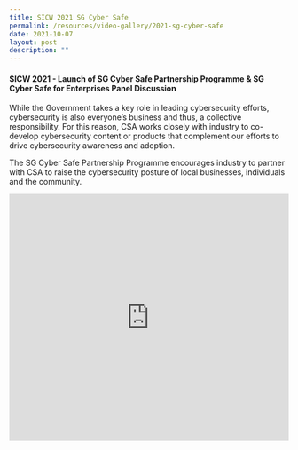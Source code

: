```yaml
---
title: SICW 2021 SG Cyber Safe
permalink: /resources/video-gallery/2021-sg-cyber-safe
date: 2021-10-07
layout: post
description: ""
---
```

#### **SICW 2021 - Launch of SG Cyber Safe Partnership Programme & SG Cyber Safe for Enterprises Panel Discussion**

While the Government takes a key role in leading cybersecurity efforts, cybersecurity is also everyone’s business and thus, a collective responsibility. For this reason, CSA works closely with industry to co-develop cybersecurity content or products that complement our efforts to drive cybersecurity awareness and adoption.

The SG Cyber Safe Partnership Programme encourages industry to partner with CSA to raise the cybersecurity posture of local businesses, individuals and the community.

<iframe width="100%" height="445" src="https://www.youtube.com/embed/sgdPEi-fZy8" title="YouTube video player" frameborder="0" allow="accelerometer; autoplay; clipboard-write; encrypted-media; gyroscope; picture-in-picture" allowfullscreen></iframe>